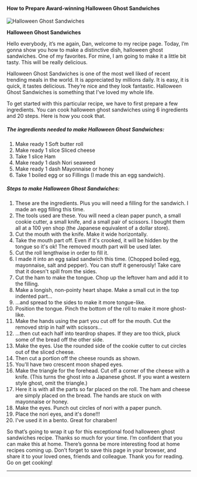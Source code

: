             

#### How to Prepare Award-winning Halloween Ghost Sandwiches

![Halloween Ghost Sandwiches](https://img-global.cpcdn.com/recipes/4884493771997184/751x532cq70/halloween-ghost-sandwiches-recipe-main-photo.jpg)

**Halloween Ghost Sandwiches**

Hello everybody, it’s me again, Dan, welcome to my recipe page. Today, I’m gonna show you how to make a distinctive dish, halloween ghost sandwiches. One of my favorites. For mine, I am going to make it a little bit tasty. This will be really delicious.

Halloween Ghost Sandwiches is one of the most well liked of recent trending meals in the world. It is appreciated by millions daily. It is easy, it is quick, it tastes delicious. They’re nice and they look fantastic. Halloween Ghost Sandwiches is something that I’ve loved my whole life.

To get started with this particular recipe, we have to first prepare a few ingredients. You can cook halloween ghost sandwiches using 6 ingredients and 20 steps. Here is how you cook that.

##### The ingredients needed to make Halloween Ghost Sandwiches:

1.  Make ready 1 Soft butter roll
2.  Make ready 1 slice Sliced cheese
3.  Take 1 slice Ham
4.  Make ready 1 dash Nori seaweed
5.  Make ready 1 dash Mayonnaise or honey
6.  Take 1 boiled egg or so Fillings (I made this an egg sandwich).

##### Steps to make Halloween Ghost Sandwiches:

1.  These are the ingredients. Plus you will need a filling for the sandwich. I made an egg filling this time.
2.  The tools used are these. You will need a clean paper punch, a small cookie cutter, a small knife, and a small pair of scissors. I bought them all at a 100 yen shop (the Japanese equivalent of a dollar store).
3.  Cut the mouth with the knife. Make it wide horizontally.
4.  Take the mouth part off. Even if it's crooked, it will be hidden by the tongue so it's ok! The removed mouth part will be used later.
5.  Cut the roll lengthwise in order to fill it.
6.  I made it into an egg salad sandwich this time. (Chopped boiled egg, mayonnaise, salt and pepper). You can stuff it generously! Take care that it doesn't spill from the sides.
7.  Cut the ham to make the tongue. Chop up the leftover ham and add it to the filling.
8.  Make a longish, non-pointy heart shape. Make a small cut in the top indented part…
9.  …and spread to the sides to make it more tongue-like.
10.  Position the tongue. Pinch the bottom of the roll to make it more ghost-like.
11.  Make the hands using the part you cut off for the mouth. Cut the removed strip in half with scissors…
12.  …then cut each half into teardrop shapes. If they are too thick, pluck some of the bread off the other side.
13.  Make the eyes. Use the rounded side of the cookie cutter to cut circles out of the sliced cheese.
14.  Then cut a portion off the cheese rounds as shown.
15.  You'll have two crescent moon shaped eyes.
16.  Make the triangle for the forehead. Cut off a corner of the cheese with a knife. (This turns the ghost into a Japanese ghost. If you want a western style ghost, omit the triangle.)
17.  Here it is with all the parts so far placed on the roll. The ham and cheese are simply placed on the bread. The hands are stuck on with mayonnaise or honey.
18.  Make the eyes. Punch out circles of nori with a paper punch.
19.  Place the nori eyes, and it's done!!!
20.  I've used it in a bento. Great for charaben!

So that’s going to wrap it up for this exceptional food halloween ghost sandwiches recipe. Thanks so much for your time. I’m confident that you can make this at home. There’s gonna be more interesting food at home recipes coming up. Don’t forget to save this page in your browser, and share it to your loved ones, friends and colleague. Thank you for reading. Go on get cooking!

* * *